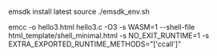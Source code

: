 emsdk install latest
source ./emsdk_env.sh

emcc -o hello3.html hello3.c -O3 -s WASM=1 --shell-file html_template/shell_minimal.html -s NO_EXIT_RUNTIME=1 -s EXTRA_EXPORTED_RUNTIME_METHODS="['ccall']"